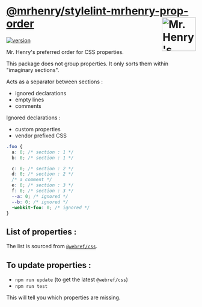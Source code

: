 # [@mrhenry/stylelint-mrhenry-prop-order](https://www.npmjs.com/package/@mrhenry/stylelint-mrhenry-prop-order) [<img src="https://wp.assets.sh/uploads/sites/2963/2021/09/mrhenry-gezicht-small.png" alt="Mr. Henry's logo." width="90" height="90" align="right">](https://www.mrhenry.be/)

[![version](https://img.shields.io/npm/v/@mrhenry/stylelint-mrhenry-prop-order.svg)](https://www.npmjs.com/package/@mrhenry/stylelint-mrhenry-prop-order)

Mr. Henry's preferred order for CSS properties.

This package does not group properties.
It only sorts them within "imaginary sections".

Acts as a separator between sections :
- ignored declarations
- empty lines
- comments

Ignored declarations :
- custom properties
- vendor prefixed CSS

```css
.foo {
  a: 0; /* section : 1 */
  b: 0; /* section : 1 */

  c: 0; /* section : 2 */
  d: 0; /* section : 2 */
  /* a comment */
  e: 0; /* section : 3 */
  f: 0; /* section : 3 */
  --a: 0; /* ignored */
  --b: 0; /* ignored */
  -webkit-foo: 0; /* ignored */
}
```

## List of properties :

The list is sourced from [`@webref/css`](https://www.npmjs.com/package/@webref/css).


## To update properties :

- `npm run update` (to get the latest `@webref/css`)
- `npm run test`

This will tell you which properties are missing.

